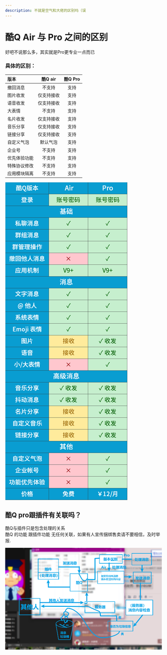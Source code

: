 ```yaml
---
description: 不就是空气和大佬的区别吗（误
---
```


# 酷Q Air 与 Pro 之间的区别

 好吧不说那么多，其实就是Pro更专业一点而已

###  具体的区别：

|  版本 | 酷Q air | 酷Q Pro |
| :--- | :---: | :---: |
| 撤回消息 | 不支持 | 支持 |
| 图片收发 | 仅支持接收 | 支持 |
| 语音收发 | 仅支持接收 | 支持 |
| 大表情 | 不支持 | 支持 |
| 名片收发 | 仅支持接收 | 支持 |
| 音乐分享 | 仅支持接收 | 支持 |
| 链接分享 | 仅支持接收 | 支持 |
| 自定义气泡 | 默认气泡 | 支持 |
| 企业号 | 不支持 | 支持 |
| 优先体验功能 | 不支持 | 支持 |
| 特殊协议修改 | 不支持 | 支持 |
| 应用模块隔离 | 不支持 | 支持 |

![](../.gitbook/assets/image%20%28164%29.png)

## 酷Q pro跟插件有关联吗？

酷Q与插件只是包含处理的关系  
酷Q 的功能 跟插件功能 无任何关联，如果有人宣传捆绑售卖请不要相信，及时举报.

![&#x9177;Q &#x8DDF;&#x63D2;&#x4EF6; &#x6D88;&#x606F;&#x670D;&#x52A1;&#x5668;&#x4E4B;&#x95F4;&#x7684;&#x5173;&#x7CFB;](../.gitbook/assets/image%20%2842%29.png)



